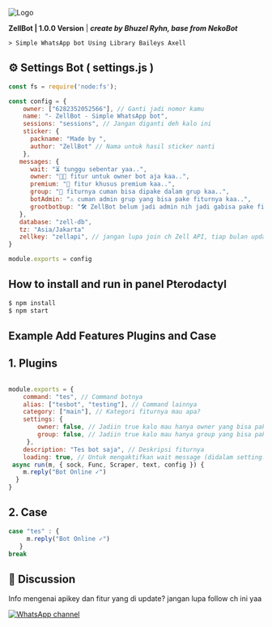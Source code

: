 ![Logo](https://i.ibb.co.com/JVvpqjd/Logo-Zell-API.jpg)

**ZellBot | 1.0.0 Version** | ***create by Bhuzel Ryhn, base from NekoBot***


```> Simple WhatsApp bot Using Library Baileys Axell```


## ⚙️ Settings Bot ( settings.js )

```javascript
const fs = require('node:fs');

const config = {
    owner: ["6282352052566"], // Ganti jadi nomor kamu
    name: "- ZellBot - Simple WhatsApp bot",
    sessions: "sessions", // Jangan diganti deh kalo ini
    sticker: {
      packname: "Made by ",
      author: "ZellBot" // Nama untuk hasil sticker nanti
    },
   messages: {
      wait: "⏳ tunggu sebentar yaa..",
      owner: "🧑‍💻 fitur untuk owner bot aja kaa..",
      premium: "🥇 fitur khusus premium kaa..",
      group: "👥 fiturnya cuman bisa dipake dalam grup kaa..",
      botAdmin: "⚠️ cuman admin grup yang bisa pake fiturnya kaa..", 
      grootbotbup: "🛠️ ZellBot belum jadi admin nih jadi gabisa pake fiturnya, hehe", 
   },
   database: "zell-db",
   tz: "Asia/Jakarta"
   zellkey: "zellapi", // jangan lupa join ch Zell API, tiap bulan update apikey free (dengan limit)
}

module.exports = config
```


## How to install and run in panel Pterodactyl 

```bash
$ npm install
$ npm start
```


## Example Add Features Plugins and Case
## 1. Plugins

```javascript

module.exports = {
    command: "tes", // Command botnya
    alias: ["tesbot", "testing"], // Command lainnya
    category: ["main"], // Kategori fiturnya mau apa?
    settings: {
        owner: false, // Jadiin true kalo mau hanya owner yang bisa pake
        group: false, // Jadiin true kalo mau hanya group yang bisa pake
     },
    description: "Tes bot saja", // Deskripsi fiturnya
    loading: true, // Untuk mengaktifkan wait message (didalam setting.js)
 async run(m, { sock, Func, Scraper, text, config }) {
    m.reply("Bot Online ✓")
  }
}
```
## 2. Case

```javascript
case "tes" : {
     m.reply("Bot Online ✓")
   }
break
```
## 📢 Discussion 
Info mengenai apikey dan fitur yang di update? jangan lupa follow ch ini yaa

[![WhatsApp channel](https://img.shields.io/badge/WhatsApp%20Channel-25D366?style=for-the-badge&logo=whatsapp&logoColor=white)](https://whatsapp.com/channel/0029Vb5oEUq4dTnIhbSu080e)

